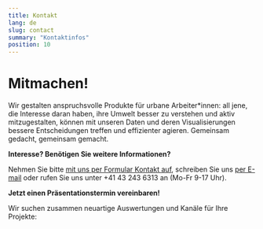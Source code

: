 ```yaml
---
title: Kontakt
lang: de
slug: contact
summary: "Kontaktinfos"
position: 10
---
```


# Mitmachen!

Wir gestalten anspruchsvolle Produkte für urbane Arbeiter*innen: all jene, die Interesse daran haben, ihre Umwelt besser zu verstehen und aktiv mitzugestalten, können mit unseren Daten und deren Visualisierungen bessere Entscheidungen treffen und effizienter agieren. Gemeinsam gedacht, gemeinsam gemacht.

**Interesse? Benötigen Sie weitere Informationen?**

Nehmen Sie bitte [mit uns per Formular Kontakt auf](https://mailchi.mp/471fc9137668/smartuse-mitmachen), schreiben Sie uns [per E-mail](mailto:info@cividi.ch) oder rufen Sie uns unter +41 43 243 6313 an (Mo-Fr 9-17 Uhr).

**Jetzt einen Präsentationstermin vereinbaren!**

Wir suchen zusammen neuartige Auswertungen und Kanäle für Ihre Projekte:

<div class="calendly-inline-widget" data-url="https://calendly.com/meet-smartuse/30min?hide_landing_page_details=1&hide_event_type_details=1" style="min-width:320px;height:640px;margin-bottom:50px"></div><script type="text/javascript" src="https://assets.calendly.com/assets/external/widget.js"></script>
